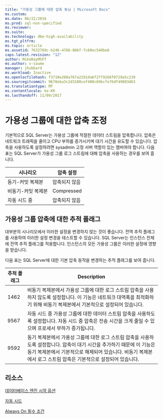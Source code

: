 ```yaml
---
title: "가용성 그룹에 대한 압축 튜닝 | Microsoft Docs"
ms.custom: 
ms.date: 06/22/2016
ms.prod: sql-non-specified
ms.reviewer: 
ms.suite: 
ms.technology: dbe-high-availability
ms.tgt_pltfrm: 
ms.topic: article
ms.assetid: 7632769c-b246-4766-886f-7c60ec540be8
caps.latest.revision: "12"
author: MikeRayMSFT
ms.author: v-saume
manager: jhubbard
ms.workload: Inactive
ms.openlocfilehash: f3710e208a767a2291da6f27f9266f0729a5c239
ms.sourcegitcommit: 9678eba3c2d3100cef408c69bcfe76df49803d63
ms.translationtype: MT
ms.contentlocale: ko-KR
ms.lasthandoff: 11/09/2017
---
```

# <a name="tune-compression-for-availability-group"></a>가용성 그룹에 대한 압축 조정

기본적으로 SQL Server는 가용성 그룹에 적절한 데이터 스트림을 압축합니다. 압축은 네트워크 트래픽을 줄이고 CPU 부하를 증가시키며 대기 시간을 유도할 수 있습니다. 압축을 사용하도록 설정하려면 sysadmin 고정 서버 역할이 있는 멤버여야 합니다. 다음 표는 SQL Server가 가용성 그룹 로그 스트림에 대해 압축을 사용하는 경우를 보여 줍니다.

| 시나리오 | 압축 설정
| ---- | ----
| 동기-커밋 복제본 | 압축되지 않음
| 비동기-커밋 복제본 | Compressed
| 자동 시드 중 | 압축되지 않음

## <a name="trace-flags-for-availability-group-compression"></a>가용성 그룹 압축에 대한 추적 플래그 

대부분의 시나리오에서 이러한 설정을 변경하지 않는 것이 좋습니다. 전역 추적 플래그를 사용하여 이러한 설정 변경을 테스트할 수 있습니다. SQL Server는 인스턴스 전체에 전역 추적 플래그를 적용합니다. 인스턴스의 모든 가용성 그룹은 이러한 설정에 영향을 받습니다.  

다음 표는 SQL Server에 대한 기본 압축 동작을 변경하는 추적 플래그를 보여 줍니다. 

추적 플래그 | Description
------------- | -------------
1462          | 비동기 복제본에서 가용성 그룹에 대한 로그 스트림 압축을 사용하지 않도록 설정합니다. 이 기능은 네트워크 대역폭을 최적화하기 위해 비동기 복제본에서 기본적으로 설정되어 있습니다.
9567          | 자동 시드 중 가용성 그룹에 대한 데이터 스트림 압축을 사용하도록 설정합니다. 자동 시드 중 압축은 전송 시간을 크게 줄일 수 있으며 프로세서 부하가 증가됩니다.
9592          | 동기 복제본에서 가용성 그룹에 대한 로그 스트림 압축을 사용하도록 설정합니다. 압축이 대기 시간을 추가하기 때문에 이 기능은 동기 복제본에서 기본적으로 해제되어 있습니다. 비동기 복제본에서 로그 스트림 압축은 기본적으로 설정되어 있습니다.


## <a name="resources"></a>리소스


[데이터베이스 엔진 시작 옵션](../../../database-engine/configure-windows/database-engine-service-startup-options.md)

[자동 시드](https://msdn.microsoft.com/library/mt735149(SQL.130).aspx)

[Always On 필수 조건](prereqs-restrictions-recommendations-always-on-availability.md) 
